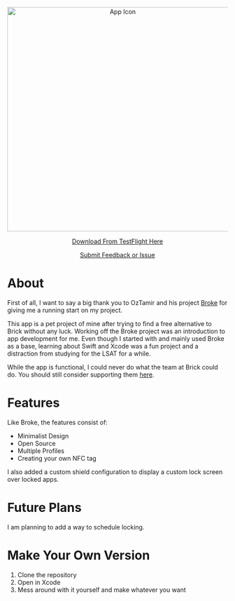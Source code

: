<p align="center">
  <img width="512" alt="App Icon" src="https://github.com/user-attachments/assets/1d05d4f2-48de-48ff-b3f2-2143cd48e11c" />
</p>

<p align="center">
  <a href="https://testflight.apple.com/join/wpdy79ep">Download From TestFlight Here</a>
</p>

<p align="center">
  <a href="https://github.com/BuckDenver/Locked/issues">Submit Feedback or Issue</a>
</p>

# About

First of all, I want to say a big thank you to OzTamir and his project [Broke](https://github.com/OzTamir/broke) for giving me a running start on my project.

This app is a pet project of mine after trying to find a free alternative to Brick without any luck. Working off the Broke project was an introduction to app development for me. Even though I started with and mainly used Broke as a base, learning about Swift and Xcode was a fun project and a distraction from studying for the LSAT for a while.

While the app is functional, I could never do what the team at Brick could do. You should still consider supporting them [here](https://getbrick.app/shop).

# Features

Like Broke, the features consist of:

- Minimalist Design  
- Open Source  
- Multiple Profiles  
- Creating your own NFC tag  

I also added a custom shield configuration to display a custom lock screen over locked apps.

# Future Plans

I am planning to add a way to schedule locking.

# Make Your Own Version

1. Clone the repository  
2. Open in Xcode  
3. Mess around with it yourself and make whatever you want
